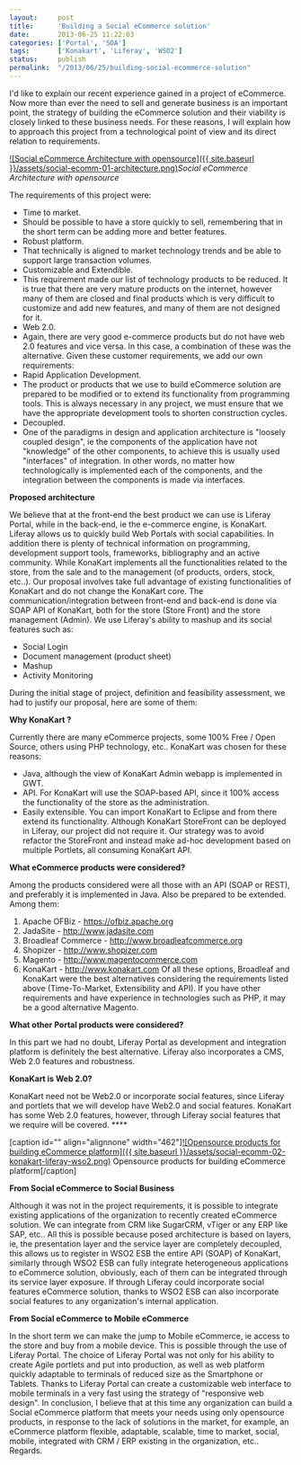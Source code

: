 ```yaml
---
layout:     post
title:      'Building a Social eCommerce solution'
date:       2013-06-25 11:22:03
categories: ['Portal', 'SOA']
tags:       ['Konakart', 'Liferay', 'WSO2']
status:     publish 
permalink:  "/2013/06/25/building-social-ecommerce-solution"
---
```

I'd like to explain our recent experience gained in a project of eCommerce.
Now more than ever the need to sell and generate business is an important point, the strategy of building the eCommerce solution and their viability is closely linked to these business needs.
For these reasons, I will explain how to approach this project from a technological point of view and its direct relation to requirements.

[![Social eCommerce Architecture with opensource]({{ site.baseurl }}/assets/social-ecomm-01-architecture.png)](https://dl.dropboxusercontent.com/u/2961879/blog20130625_social_ecommerce/social-ecomm-01-architecture.png)_Social eCommerce Architecture with opensource_

<!-- more -->

The requirements of this project were:
* Time to market.  
* Should be possible to have a store quickly to sell, remembering that in the short term can be adding more and better features.
* Robust platform.  
* That technically is aligned to market technology trends and be able to support large transaction volumes.
* Customizable and Extendible.  
* This requirement made ​​our list of technology products to be reduced. It is true that there are very mature products on the internet, however many of them are closed and final products which is very difficult to customize and add new features, and many of them are not designed for it.
* Web 2.0.  
* Again, there are very good e-commerce products but do not have web 2.0 features and vice versa. In this case, a combination of these was the alternative.
Given these customer requirements, we add our own requirements:
* Rapid Application Development.  
* The product or products that we use to build eCommerce solution are prepared to be modified or to extend its functionality from programming tools. This is always necessary in any project, we must ensure that we have the appropriate development tools to shorten construction cycles.
* Decoupled. 
* One of the paradigms in design and application architecture is "loosely coupled design", ie the components of the application have not "knowledge" of the other components, to achieve this is usually used "interfaces" of integration. In other words, no matter how technologically is implemented each of the components, and the integration between the components is made ​​via interfaces.

**Proposed architecture**

We believe that at the front-end the best product we can use is Liferay Portal, while in the back-end, ie the e-commerce engine, is KonaKart.
Liferay allows us to quickly build Web Portals with social capabilities. In addition there is plenty of technical information on programming, development support tools, frameworks, bibliography and an active community.
While KonaKart implements all the functionalities related to the store, from the sale and to the management (of products, orders, stock, etc..).
Our proposal involves take full advantage of existing functionalities of KonaKart and do not change the KonaKart core.
The communication/integration between front-end and back-end is done via SOAP API of KonaKart, both for the store (Store Front) and the store management (Admin).
We use Liferay's ability to mashup and its social features such as:
* Social Login
* Document management (product sheet)
* Mashup
* Activity Monitoring


During the initial stage of project, definition and feasibility assessment, we had to justify our proposal, here are some of them:

**Why KonaKart ?**

Currently there are many eCommerce projects, some 100% Free / Open Source, others using PHP technology, etc..
KonaKart was chosen for these reasons:
* Java, although the view of KonaKart Admin webapp is implemented in GWT.
* API. For KonaKart will use the SOAP-based API, since it 100% access the functionality of the store as the administration.
* Easily extensible. You can import KonaKart to Eclipse and from there extend its functionality.
Although KonaKart StoreFront can be deployed in Liferay, our project did not require it. Our strategy was to avoid refactor the StoreFront and instead make ad-hoc development based on multiple Portlets, all consuming KonaKart API.

**What eCommerce products were considered?**

Among the products considered were all those with an API (SOAP or REST)​​, and preferably it is implemented in Java. Also be prepared to be extended.
Among them:
1. Apache OFBiz - <https://ofbiz.apache.org>
2. JadaSite - <http://www.jadasite.com>
3. Broadleaf Commerce - <http://www.broadleafcommerce.org>
4. Shopizer - <http://www.shopizer.com>
5. Magento - <http://www.magentocommerce.com>
6. KonaKart - <http://www.konakart.com>
Of all these options, Broadleaf and KonaKart were the best alternatives considering the requirements listed above (Time-To-Market, Extensibility and API).
If you have other requirements and have experience in technologies such as PHP, it may be a good alternative Magento.

**What other Portal products were considered?**

In this part we had no doubt, Liferay Portal as development and integration platform is definitely the best alternative. Liferay also incorporates a CMS, Web 2.0 features and robustness.

**KonaKart is Web 2.0?**

KonaKart need not be Web2.0 or incorporate social features, since Liferay and portlets that we will develop have Web2.0 and social features.
KonaKart has some Web 2.0 features, however, through Liferay social features that we require will be covered. ****

[caption id="" align="alignnone" width="462"][![Opensource products for building eCommerce platform]({{ site.baseurl }}/assets/social-ecomm-02-konakart-liferay-wso2.png)](https://dl.dropboxusercontent.com/u/2961879/blog20130625_social_ecommerce/social-ecomm-02-konakart-liferay-wso2.png) Opensource products for building eCommerce platform[/caption]

**From Social eCommerce to Social Business**

Although it was not in the project requirements, it is possible to integrate existing applications of the organization to recently created eCommerce solution. We can integrate from CRM like SugarCRM, vTiger or any ERP like SAP, etc.. All this is possible because posed architecture is based on layers, ie, the presentation layer and the service layer are completely decoupled, this allows us to register in WSO2 ESB the entire API (SOAP) of KonaKart, similarly through WSO2 ESB can fully integrate heterogeneous applications to eCommerce solution, obviously, each of them can be integrated through its service layer exposure.
If through Liferay could incorporate social features eCommerce solution, thanks to WSO2 ESB can also incorporate social features to any organization's internal application.

**From Social eCommerce to Mobile eCommerce**

In the short term we can make the jump to Mobile eCommerce, ie access to the store and buy from a mobile device. This is possible through the use of Liferay Portal.
The choice of Liferay Portal was not only for his ability to create Agile portlets and put into production, as well as web platform quickly adaptable to terminals of reduced size as the Smartphone or Tablets.
Thanks to Liferay Portal can create a customizable web interface to mobile terminals in a very fast using the strategy of "responsive web design".
In conclusion, I believe that at this time any organization can build a Social eCommerce platform that meets your needs using only opensource products, in response to the lack of solutions in the market, for example, an eCommerce platform flexible, adaptable, scalable, time to market, social, mobile, integrated with CRM / ERP existing in the organization, etc..
Regards.
